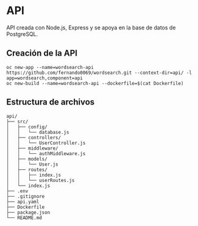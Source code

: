 # API

API creada con Node.js, Express y se apoya en la base de datos de PostgreSQL.

## Creación de la API
```
oc new-app --name=wordsearch-api https://github.com/fernando0069/wordsearch.git --context-dir=api/ -l app=wordsearch,component=api
oc new-build --name=wordsearch-api --dockerfile=$(cat Dockerfile)
```

## Estructura de archivos
```
api/
├── src/
│   ├── config/
│   │   └── database.js
│   ├── controllers/
│   │   └── UserController.js
│   ├── middleware/
│   │   └── authMiddleware.js
│   ├── models/
│   │   └── User.js
│   ├── routes/
│   │   ├── index.js
│   │   └── userRoutes.js
│   └── index.js
├── .env
├── .gitignore
├── api.yaml
├── Dockerfile
├── package.json
└── README.md
```
